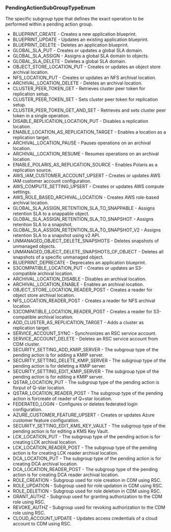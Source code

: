 ### PendingActionSubGroupTypeEnum
The specific subgroup type that defines the exact operation to be performed within a pending action group.

- BLUEPRINT_CREATE - Creates a new application blueprint.
- BLUEPRINT_UPDATE - Updates an existing application blueprint.
- BLUEPRINT_DELETE - Deletes an application blueprint.
- GLOBAL_SLA_PUT - Creates or updates a global SLA domain.
- GLOBAL_SLA_ASSIGN - Assigns a global SLA domain to objects.
- GLOBAL_SLA_DELETE - Deletes a global SLA domain.
- OBJECT_STORE_LOCATION_PUT - Creates or updates an object store archival location.
- NFS_LOCATION_PUT - Creates or updates an NFS archival location.
- ARCHIVAL_LOCATION_DELETE - Deletes an archival location.
- CLUSTER_PEER_TOKEN_GET - Retrieves cluster peer token for replication setup.
- CLUSTER_PEER_TOKEN_SET - Sets cluster peer token for replication setup.
- CLUSTER_PEER_TOKEN_GET_AND_SET - Retrieves and sets cluster peer token in a single operation.
- DISABLE_REPLICATION_LOCATION_PUT - Disables a replication location.
- ENABLE_LOCATION_AS_REPLICATION_TARGET - Enables a location as a replication target.
- ARCHIVAL_LOCATION_PAUSE - Pauses operations on an archival location.
- ARCHIVAL_LOCATION_RESUME - Resumes operations on an archival location.
- ENABLE_POLARIS_AS_REPLICATION_SOURCE - Enables Polaris as a replication source.
- AWS_IAM_CUSTOMER_ACCOUNT_UPSERT - Creates or updates AWS IAM customer account configuration.
- AWS_COMPUTE_SETTING_UPSERT - Creates or updates AWS compute settings.
- AWS_ROLE_BASED_ARCHIVAL_LOCATION - Creates AWS role-based archival location.
- GLOBAL_SLA_ASSIGN_RETENTION_SLA_TO_SNAPPABLE - Assigns retention SLA to a snappable object.
- GLOBAL_SLA_ASSIGN_RETENTION_SLA_TO_SNAPSHOT - Assigns retention SLA to a snapshot.
- GLOBAL_SLA_ASSIGN_RETENTION_SLA_TO_SNAPSHOT_V2 - Assigns retention SLA to a snapshot using v2 API.
- UNMANAGED_OBJECT_DELETE_SNAPSHOTS - Deletes snapshots of unmanaged objects.
- UNMANAGED_OBJECT_DELETE_SNAPSHOTS_OF_OBJECT - Deletes all snapshots of a specific unmanaged object.
- BLUEPRINT_DEPRECATE - Deprecates an application blueprint.
- S3COMPATIBLE_LOCATION_PUT - Creates or updates an S3-compatible archival location.
- ARCHIVAL_LOCATION_DISABLE - Disables an archival location.
- ARCHIVAL_LOCATION_ENABLE - Enables an archival location.
- OBJECT_STORE_LOCATION_READER_POST - Creates a reader for object store archival location.
- NFS_LOCATION_READER_POST - Creates a reader for NFS archival location.
- S3COMPATIBLE_LOCATION_READER_POST - Creates a reader for S3-compatible archival location.
- ADD_CLUSTER_AS_REPLICATION_TARGET - Adds a cluster as replication target.
- SERVICE_ACCOUNT_SYNC - Synchronizes an RSC service account.
- SERVICE_ACCOUNT_DELETE - Deletes an RSC service account from CDM cluster.
- SECURITY_SETTING_ADD_KMIP_SERVER - The subgroup type of the pending action is for adding a KMIP server.
- SECURITY_SETTING_DELETE_KMIP_SERVER - The subgroup type of the pending action is for deleting a KMIP server.
- SECURITY_SETTING_EDIT_KMIP_SERVER - The subgroup type of the pending action is for editing a KMIP server.
- QSTAR_LOCATION_PUT - The subgroup type of the pending action is forput of Q-star location.
- QSTAR_LOCATION_READER_POST - The subgroup type of the pending action is forcreate of reader of Q=star location.
- FEDERATED_LOGIN - Configures or deletes federated login configuration.
- AZURE_CUSTOMER_FEATURE_UPSERT - Creates or updates Azure customer feature configuration.
- SECURITY_SETTING_EDIT_KMS_KEY_VAULT - The subgroup type of the pending action is for editing a KMS Key Vault.
- LCK_LOCATION_PUT - The subgroup type of the pending action is for creating LCK archival location.
- LCK_LOCATION_READER_POST - The subgroup type of the pending action is for creating LCK reader archival location.
- DCA_LOCATION_PUT - The subgroup type of the pending action is for creating DCA archival location.
- DCA_LOCATION_READER_POST - The subgroup type of the pending action is for creating DCA reader archival location.
- ROLE_CREATION - Subgroup used for role creation in CDM using RSC.
- ROLE_UPDATION - Subgroup used for role updation in CDM using RSC.
- ROLE_DELETION - Subgroup used for role deletion in CDM using RSC.
- GRANT_AUTHZ - Subgroup used for granting authorization to the CDM role using RSC.
- REVOKE_AUTHZ - Subgroup used for revoking authorization to the CDM role using RSC.
- CLOUD_ACCOUNT_UPDATE - Updates access credentials of a cloud account to CDM using RSC.
